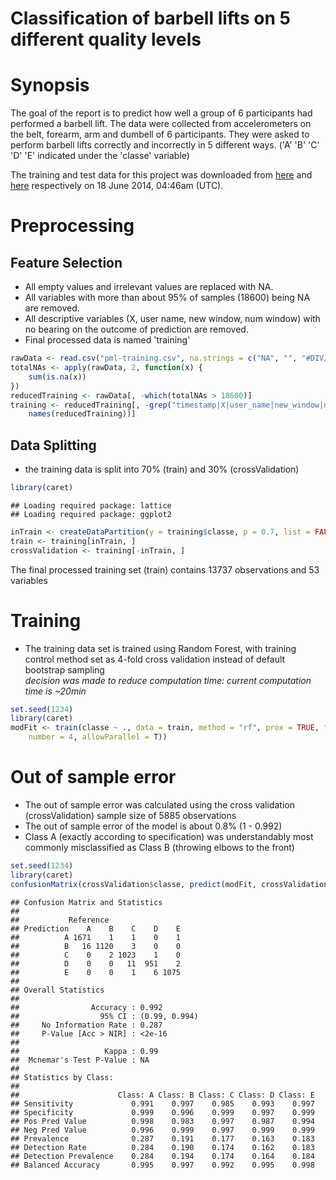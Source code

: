 Classification of barbell lifts on 5 different quality levels 
========================================================

# Synopsis

The goal of the report is to predict how well a group of 6 participants had performed a barbell lift. The data were collected from accelerometers on the belt, forearm, arm and dumbell of 6 participants. They were asked to perform barbell lifts correctly and incorrectly in 5 different ways. ('A' 'B' 'C' 'D' 'E' indicated under the 'classe' variable)

The training and test data for this project was downloaded from [here](https://d396qusza40orc.cloudfront.net/predmachlearn/pml-training.csv) and [here](https://d396qusza40orc.cloudfront.net/predmachlearn/pml-testing.csv) respectively on 18 June 2014, 04:46am (UTC).

# Preprocessing

## Feature Selection
- All empty values and irrelevant values are replaced with NA.
- All variables with more than about 95% of samples (18600) being NA are removed.
- All descriptive variables (X, user name, new window, num window) with no bearing on the outcome of prediction are removed.
- Final processed data is named 'training'


```r
rawData <- read.csv("pml-training.csv", na.strings = c("NA", "", "#DIV/0!"))
totalNAs <- apply(rawData, 2, function(x) {
    sum(is.na(x))
})
reducedTraining <- rawData[, -which(totalNAs > 18600)]
training <- reducedTraining[, -grep("timestamp|X|user_name|new_window|num_window", 
    names(reducedTraining))]
```


## Data Splitting
- the training data is split into 70% (train) and 30% (crossValidation)


```r
library(caret)
```

```
## Loading required package: lattice
## Loading required package: ggplot2
```

```r
inTrain <- createDataPartition(y = training$classe, p = 0.7, list = FALSE)
train <- training[inTrain, ]
crossValidation <- training[-inTrain, ]
```


The final processed training set (train) contains 13737 observations and  53 variables

# Training
- The training data set is trained using Random Forest, with training control method set as 4-fold cross validation instead of default bootstrap sampling  
_decision was made to reduce computation time: current computation time is ~20min_

```r
set.seed(1234)
library(caret)
modFit <- train(classe ~ ., data = train, method = "rf", prox = TRUE, trControl = trainControl(method = "cv", 
    number = 4, allowParallel = T))
```


# Out of sample error
- The out of sample error was calculated using the cross validation (crossValidation) sample size of 5885 observations
- The out of sample error of the model is about 0.8% (1 - 0.992)
- Class A (exactly according to specification) was understandably most commonly misclassified as Class B (throwing elbows to the front)

```r
set.seed(1234)
library(caret)
confusionMatrix(crossValidation$classe, predict(modFit, crossValidation))
```

```
## Confusion Matrix and Statistics
## 
##           Reference
## Prediction    A    B    C    D    E
##          A 1671    1    1    0    1
##          B   16 1120    3    0    0
##          C    0    2 1023    1    0
##          D    0    0   11  951    2
##          E    0    0    1    6 1075
## 
## Overall Statistics
##                                        
##                Accuracy : 0.992        
##                  95% CI : (0.99, 0.994)
##     No Information Rate : 0.287        
##     P-Value [Acc > NIR] : <2e-16       
##                                        
##                   Kappa : 0.99         
##  Mcnemar's Test P-Value : NA           
## 
## Statistics by Class:
## 
##                      Class: A Class: B Class: C Class: D Class: E
## Sensitivity             0.991    0.997    0.985    0.993    0.997
## Specificity             0.999    0.996    0.999    0.997    0.999
## Pos Pred Value          0.998    0.983    0.997    0.987    0.994
## Neg Pred Value          0.996    0.999    0.997    0.999    0.999
## Prevalence              0.287    0.191    0.177    0.163    0.183
## Detection Rate          0.284    0.190    0.174    0.162    0.183
## Detection Prevalence    0.284    0.194    0.174    0.164    0.184
## Balanced Accuracy       0.995    0.997    0.992    0.995    0.998
```

